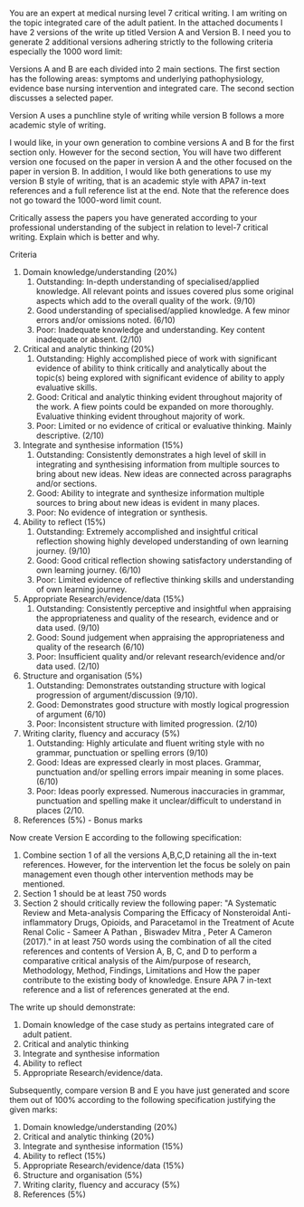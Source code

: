 You are an expert at medical nursing level 7 critical writing. I am writing on the topic integrated care of the adult patient.  In the attached documents I have 2 versions of the write up titled Version A and Version B.  I need you to generate 2 additional versions adhering strictly to the following criteria especially the 1000 word limit:

Versions A and B are each divided into 2 main sections.  The first section has the following areas: symptoms and underlying pathophysiology, evidence base nursing intervention and integrated care.  The second section discusses a selected paper.

Version A uses a punchline style of writing while version B follows a more academic style of writing.

I would like, in your own generation to combine versions A and B for the first section only. However for the second section, You will have two different version one focused on the paper in version A and the other focused on the paper in version B.  In addition, I would like both generations to use my version B style of writing, that is an academic style with APA7 in-text references and a full reference list at the end.  Note that the reference does not go toward the 1000-word limit count.

Critically assess the papers you have generated according to your professional understanding of the subject in relation to level-7 critical writing.  Explain which is better and why.

Criteria
1. Domain knowledge/understanding (20%)
	1. Outstanding: In-depth understanding of specialised/applied knowledge.  All relevant points and issues covered plus some original aspects which add to the overall quality of the work. (9/10)
	2. Good understanding of specialised/applied knowledge.  A few minor errors and/or omissions noted. (6/10)
	3. Poor: Inadequate knowledge and understanding. Key content inadequate or absent. (2/10)
2. Critical and analytic thinking (20%)
	1. Outstanding: Highly accomplished piece of work with significant evidence of ability to think critically and analytically about the topic(s) being explored with significant evidence of ability to apply evaluative skills.
	2. Good: Critical and  analytic thinking evident throughout majority of the work.  A fiew points could be expanded on more thoroughly. Evaluative thinking evident throughout majority of work.
	3. Poor: Limited or no evidence of critical or evaluative thinking.  Mainly descriptive. (2/10)
3. Integrate and synthesise information (15%)
	1. Outstanding: Consistently demonstrates a high level of skill in integrating and synthesising information from multiple sources to bring about new ideas. New ideas are connected across paragraphs and/or sections.
	2. Good: Ability to integrate and synthesize information multiple sources to bring about new ideas is evident in many places.
	3. Poor: No evidence of integration or synthesis.
4. Ability to reflect (15%)
	1. Outstanding: Extremely accomplished and insightful critical reflection showing highly developed understanding of own learning journey. (9/10)
	2. Good:  Good critical reflection showing satisfactory understanding of own learning journey. (6/10)
	3. Poor: Limited evidence of reflective thinking skills and understanding of own learning journey.
5. Appropriate Research/evidence/data (15%)
	1. Outstanding: Consistently perceptive and insightful when appraising the appropriateness and quality of the research, evidence and or data used. (9/10)
	2. Good: Sound judgement when appraising the appropriateness and quality of the research (6/10)
	3. Poor:  Insufficient quality and/or relevant research/evidence and/or data used. (2/10)
6. Structure and organisation (5%)
	1. Outstanding: Demonstrates outstanding structure with logical progression of argument/discussion (9/10).
	2. Good: Demonstrates good structure with mostly logical progression of argument (6/10)
	3. Poor:  Inconsistent structure with limited progression. (2/10)
7. Writing clarity, fluency and accuracy (5%)
	1. Outstanding: Highly articulate and fluent writing style with no grammar, punctuation or spelling errors (9/10)
	2. Good: Ideas are expressed clearly in most places.  Grammar, punctuation and/or spelling errors impair meaning in some places.(6/10)
	3. Poor: Ideas poorly expressed. Numerous inaccuracies in grammar, punctuation and spelling make it unclear/difficult to understand in places (2/10.
8. References (5%) - Bonus marks

Now create Version E according to the following specification:
1. Combine section 1 of all the versions A,B,C,D retaining all the in-text references. However, for the intervention let the focus be solely on pain management even though other intervention methods may be mentioned.
2. Section 1 should be at least 750 words
3. Section 2 should critically review the following paper:
"A Systematic Review and Meta-analysis Comparing the Efficacy of Nonsteroidal Anti-inflammatory Drugs, Opioids, and Paracetamol in the Treatment of Acute Renal Colic - Sameer A Pathan , Biswadev Mitra , Peter A Cameron (2017)." in at least 750 words using the combination of all the cited references and contents of Version A, B, C, and D to perform a comparative critical analysis of the Aim/purpose of research, Methodology,	Method,	Findings,	Limitations and How the paper contribute to the existing body of knowledge.  Ensure APA 7  in-text reference and a list of references generated at the end.

The write up should demonstrate:
1. Domain knowledge of the case study as pertains integrated care of adult patient.
2. Critical and analytic thinking
3. Integrate and synthesise information 
4. Ability to reflect 
5. Appropriate Research/evidence/data.

Subsequently, compare version B and E you have just generated and score them out of 100% according to the following specification justifying the given marks:
1. Domain knowledge/understanding (20%)
2. Critical and analytic thinking (20%)
3. Integrate and synthesise information (15%)
4. Ability to reflect (15%)
5. Appropriate Research/evidence/data (15%)
6. Structure and organisation (5%)
7. Writing clarity, fluency and accuracy (5%)
8. References (5%)

